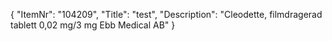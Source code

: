 {
  "ItemNr": "104209",
  "Title": "test",
  "Description": "Cleodette, filmdragerad tablett 0,02 mg/3 mg Ebb Medical AB"
}